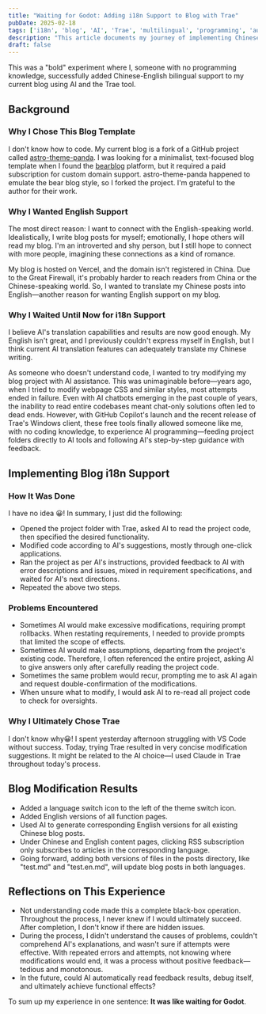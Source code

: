 ```yaml
---
title: "Waiting for Godot: Adding i18n Support to Blog with Trae"
pubDate: 2025-02-18
tags: ['i18n', 'blog', 'AI', 'Trae', 'multilingual', 'programming', 'automation']
description: "This article documents my journey of implementing Chinese-English bilingual support for my blog using the AI tool Trae. The process of completing programming tasks with AI assistance, despite having no coding knowledge, felt like waiting for Godot—full of uncertainty and hope."
draft: false
---
```


This was a "bold" experiment where I, someone with no programming knowledge, successfully added Chinese-English bilingual support to my current blog using AI and the Trae tool.

## Background

### Why I Chose This Blog Template

I don't know how to code. My current blog is a fork of a GitHub project called [astro-theme-panda](https://github.com/yuhangch/astro-theme-panda). I was looking for a minimalist, text-focused blog template when I found the [bearblog](https://bearblog.dev/) platform, but it required a paid subscription for custom domain support. astro-theme-panda happened to emulate the bear blog style, so I forked the project. I'm grateful to the author for their work.

### Why I Wanted English Support

The most direct reason: I want to connect with the English-speaking world. Idealistically, I write blog posts for myself; emotionally, I hope others will read my blog. I'm an introverted and shy person, but I still hope to connect with more people, imagining these connections as a kind of romance.

My blog is hosted on Vercel, and the domain isn't registered in China. Due to the Great Firewall, it's probably harder to reach readers from China or the Chinese-speaking world. So, I wanted to translate my Chinese posts into English—another reason for wanting English support on my blog.

### Why I Waited Until Now for i18n Support

I believe AI's translation capabilities and results are now good enough. My English isn't great, and I previously couldn't express myself in English, but I think current AI translation features can adequately translate my Chinese writing.

As someone who doesn't understand code, I wanted to try modifying my blog project with AI assistance. This was unimaginable before—years ago, when I tried to modify webpage CSS and similar styles, most attempts ended in failure. Even with AI chatbots emerging in the past couple of years, the inability to read entire codebases meant chat-only solutions often led to dead ends. However, with GitHub Copilot's launch and the recent release of Trae's Windows client, these free tools finally allowed someone like me, with no coding knowledge, to experience AI programming—feeding project folders directly to AI tools and following AI's step-by-step guidance with feedback.

## Implementing Blog i18n Support

### How It Was Done

I have no idea 😀!
In summary, I just did the following:
- Opened the project folder with Trae, asked AI to read the project code, then specified the desired functionality.
- Modified code according to AI's suggestions, mostly through one-click applications.
- Ran the project as per AI's instructions, provided feedback to AI with error descriptions and issues, mixed in requirement specifications, and waited for AI's next directions.
- Repeated the above two steps.

### Problems Encountered

- Sometimes AI would make excessive modifications, requiring prompt rollbacks. When restating requirements, I needed to provide prompts that limited the scope of effects.
- Sometimes AI would make assumptions, departing from the project's existing code. Therefore, I often referenced the entire project, asking AI to give answers only after carefully reading the project code.
- Sometimes the same problem would recur, prompting me to ask AI again and request double-confirmation of the modifications.
- When unsure what to modify, I would ask AI to re-read all project code to check for oversights.

### Why I Ultimately Chose Trae

I don't know why😀!
I spent yesterday afternoon struggling with VS Code without success. Today, trying Trae resulted in very concise modification suggestions.
It might be related to the AI choice—I used Claude in Trae throughout today's process.

## Blog Modification Results

- Added a language switch icon to the left of the theme switch icon.
- Added English versions of all function pages.
- Used AI to generate corresponding English versions for all existing Chinese blog posts.
- Under Chinese and English content pages, clicking RSS subscription only subscribes to articles in the corresponding language.
- Going forward, adding both versions of files in the posts directory, like "test.md" and "test.en.md", will update blog posts in both languages.

## Reflections on This Experience

- Not understanding code made this a complete black-box operation. Throughout the process, I never knew if I would ultimately succeed. After completion, I don't know if there are hidden issues.
- During the process, I didn't understand the causes of problems, couldn't comprehend AI's explanations, and wasn't sure if attempts were effective. With repeated errors and attempts, not knowing where modifications would end, it was a process without positive feedback—tedious and monotonous.
- In the future, could AI automatically read feedback results, debug itself, and ultimately achieve functional effects?

To sum up my experience in one sentence: **It was like waiting for Godot**.